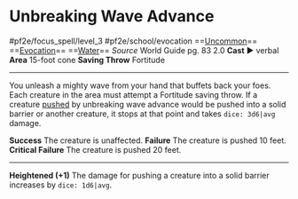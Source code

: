 # Unbreaking Wave Advance
#pf2e/focus_spell/level_3 #pf2e/school/evocation 
==[Uncommon](Uncommon.md)== ==[Evocation](Evocation.md)== ==[Water](Water.md)==
*Source* World Guide pg. 83 2.0
**Cast** ► verbal
**Area** 15-foot cone
**Saving Throw** Fortitude

---
You unleash a mighty wave from your hand that buffets back your foes. Each creature in the area must attempt a Fortitude saving throw. If a creature [pushed](Forced%20Movement.md) by unbreaking wave advance would be pushed into a solid barrier or another creature, it stops at that point and takes `dice: 3d6|avg` damage.

**Success** The creature is unaffected.
**Failure** The creature is pushed 10 feet.
**Critical Failure** The creature is pushed 20 feet.

<hr>

**Heightened (+1)** The damage for pushing a creature into a solid barrier increases by `dice: 1d6|avg`.